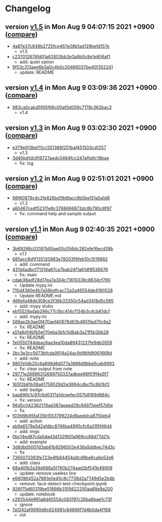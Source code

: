 # Changelog

## version [v1.5](../../releases/tag/v1.5) in Mon Aug 9 04:07:15 2021 +0900 ([compare](../../compare/v1.4...v1.5))

- [4a87e37c649b2725fce467e08b1ad129befd157e](../../commit/4a87e37c649b2725fce467e08b1ad129befd157e)
  - v1.5
- [c237012674fd01a62803bb3e3a8b0c8e1e806af1](../../commit/c237012674fd01a62803bb3e3a8b0c8e1e806af1)
  - add: quiet option
- [9f53c313aee6b3a0c4b0c20466037be40f352241](../../commit/9f53c313aee6b3a0c4b0c20466037be40f352241)
  - update: README

## version [v1.4](../../releases/tag/v1.4) in Mon Aug 9 03:09:36 2021 +0900 ([compare](../../compare/v1.3...v1.4))

- [983ca0cabd5f65f66c00af0d059c7178c362bac3](../../commit/983ca0cabd5f65f66c00af0d059c7178c362bac3)
  - v1.4

## version [v1.3](../../releases/tag/v1.3) in Mon Aug 9 03:02:30 2021 +0900 ([compare](../../compare/v1.2...v1.3))

- [e379e913be111cc551388f251baf451503cd1257](../../commit/e379e913be111cc551388f251baf451503cd1257)
  - v1.3
- [3d40bd1dc916727aedc0464fcc247affa9c18bae](../../commit/3d40bd1dc916727aedc0464fcc247affa9c18bae)
  - fix: log

## version [v1.2](../../releases/tag/v1.2) in Mon Aug 9 02:51:01 2021 +0900 ([compare](../../compare/v1.1...v1.2))

- [98f60879c4c2fe826bd19d9acc9b5be151a5a1d8](../../commit/98f60879c4c2fe826bd19d9acc9b5be151a5a1d8)
  - v1.2
- [a60467cedf52311e8c3788666872dc8b790c8f97](../../commit/a60467cedf52311e8c3788666872dc8b790c8f97)
  - fix: command help and sample output

## version [v1.1](../../releases/tag/v1.1) in Mon Aug 9 02:40:35 2021 +0900 ([compare](../../compare/7a1242af9990d9c624981c84666f7d4b0da4f168...v1.1))

- [3b69266c03187b85ae00c056dc282efe16ecd39b](../../commit/3b69266c03187b85ae00c056dc282efe16ecd39b)
  - v1.1
- [685acc8d1f135120983e78203f9feb10c1019882](../../commit/685acc8d1f135120983e78203f9feb10c1019882)
  - add: command
- [431d4adbcf71319a67ca7bab24f1a61df8536676](../../commit/431d4adbcf71319a67ca7bab24f1a61df8536676)
  - fix: main
- [cdab38adf28d17ea7a304c71610339c8634cf790](../../commit/cdab38adf28d17ea7a304c71610339c8634cf790)
  - Update mypy.ini
- [715d4360e4b7a56bdfcac72a2a46554de4190528](../../commit/715d4360e4b7a56bdfcac72a2a46554de4190528)
  - Update README.md
- [466efa48de308ce2f36b33350c54ad3418d5c585](../../commit/466efa48de308ce2f36b33350c54ad3418d5c585)
  - add: mypy stubs
- [eb15529adab286c77c0bc414cf134b3c4cb81dc1](../../commit/eb15529adab286c77c0bc414cf134b3c4cb81dc1)
  - add: mypy.ini
- [588ae2b3ae0f470aef40678d83b4851fad70c8a2](../../commit/588ae2b3ae0f470aef40678d83b4851fad70c8a2)
  - fix: README
- [a51a8d14bfb5ef70eba3bfc5d8ab3a21f5b2bb28](../../commit/a51a8d14bfb5ef70eba3bfc5d8ab3a21f5b2bb28)
  - fix: README
- [7e0550744deac6ae3ea10da89431237fe9db2659](../../commit/7e0550744deac6ae3ea10da89431237fe9db2659)
  - fix: README
- [2bc3e3cc5673bfcda9914a24ac9d96fd9061668d](../../commit/2bc3e3cc5673bfcda9914a24ac9d96fd9061668d)
  - add: note
- [9807e1db25c6a898d8d077a3696d9bbe5cab6993](../../commit/9807e1db25c6a898d8d077a3696d9bbe5cab6993)
  - fix: clear output from note
- [29771e26996312689750337adbee96f01ff4e5f7](../../commit/29771e26996312689750337adbee96f01ff4e5f7)
  - fix: README
- [165f2b81b38a61758529d2e3894cdbcf5c8b1bf2](../../commit/165f2b81b38a61758529d2e3894cdbcf5c8b1bf2)
  - add: badge
- [baa899c1c97c6d0317a1dceefec057b8169d984c](../../commit/baa899c1c97c6d0317a1dceefec057b8169d984c)
  - fix: version
- [96d5c042362176ad387aeaed29c84975eef57d0e](../../commit/96d5c042362176ad387aeaed29c84975eef57d0e)
  - fix
- [f03fd9b95faf35b1553799224d8aeddca8750eb4](../../commit/f03fd9b95faf35b1553799224d8aeddca8750eb4)
  - add: action
- [ab9a6578e5d2afdbc8746ba4995cfc6a295f46d4](../../commit/ab9a6578e5d2afdbc8746ba4995cfc6a295f46d4)
  - add: imgs
- [0bc14ed87cda5dad3d132f80fa969cc89d77d21c](../../commit/0bc14ed87cda5dad3d132f80fa969cc89d77d21c)
  - add: example
- [3d8dbd5007d3ab81b9296503e438a5ddbec74d3c](../../commit/3d8dbd5007d3ab81b9296503e438a5ddbec74d3c)
  - fix
- [7365073383fe723e4fb84454a9cd9be8ca6e52e6](../../commit/7365073383fe723e4fb84454a9cd9be8ca6e52e6)
  - add: class
- [68a40fb2a39d688a5f760b274aad2bf541b49908](../../commit/68a40fb2a39d688a5f760b274aad2bf541b49908)
  - update: remove useless line
- [e66096452a7881e0e45c8c7738d2a7749d5e2b4b](../../commit/e66096452a7881e0e45c8c7738d2a7749d5e2b4b)
  - remove: face-detect-test-checkpoint.ipynb
- [926f75d60319be51886b3105622250aa89a9a200](../../commit/926f75d60319be51886b3105622250aa89a9a200)
  - update: notebook
- [c283544e961a8d45554c083197c26ba6bae1c73f](../../commit/c283544e961a8d45554c083197c26ba6bae1c73f)
  - ignore
- [7a1242af9990d9c624981c84666f7d4b0da4f168](../../commit/7a1242af9990d9c624981c84666f7d4b0da4f168)
  - init

